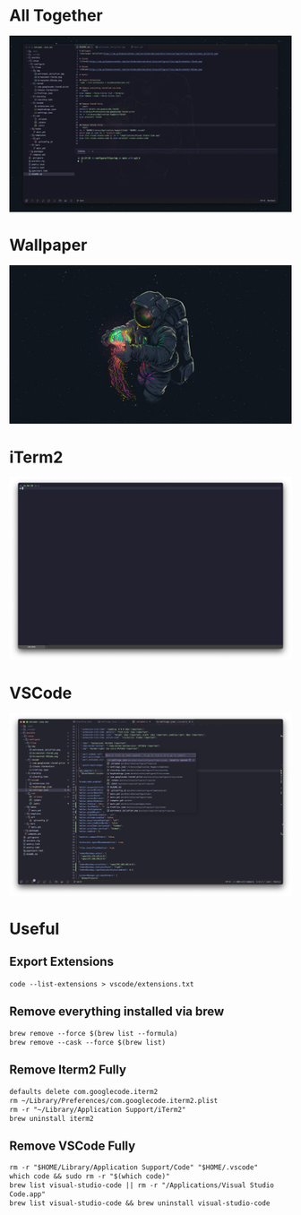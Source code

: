 # All Together
![All Together](https://raw.githubusercontent.com/jhurlb/dev/main/ansible/roles/configure/files/img/Screenshot-Everything.png)

# Wallpaper
![Astronaut Jellyfish](https://raw.githubusercontent.com/jhurlb/dev/main/ansible/roles/configure/files/img/astronaut_jellyfish.jpg)

# iTerm2
![iTerm2](https://raw.githubusercontent.com/jhurlb/dev/main/ansible/roles/configure/files/img/Screenshot-iTerm2.png)

# VSCode
![VSCode](https://raw.githubusercontent.com/jhurlb/dev/main/ansible/roles/configure/files/img/Screenshot-VSCode.png)

# Useful

## Export Extensions
`code --list-extensions > vscode/extensions.txt`

## Remove everything installed via brew
```shell
brew remove --force $(brew list --formula)
brew remove --cask --force $(brew list)
```

## Remove Iterm2 Fully
```shell
defaults delete com.googlecode.iterm2
rm ~/Library/Preferences/com.googlecode.iterm2.plist
rm -r "~/Library/Application Support/iTerm2"
brew uninstall iterm2
```

## Remove VSCode Fully
```shell
rm -r "$HOME/Library/Application Support/Code" "$HOME/.vscode"
which code && sudo rm -r "$(which code)"
brew list visual-studio-code || rm -r "/Applications/Visual Studio Code.app"
brew list visual-studio-code && brew uninstall visual-studio-code
```
